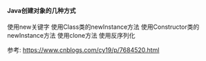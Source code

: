 #### Java创建对象的几种方式

使用new关键字
使用Class类的newInstance方法
使用Constructor类的newInstance方法
使用clone方法
使用反序列化

参考:
https://www.cnblogs.com/cy19/p/7684520.html